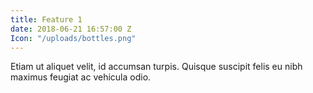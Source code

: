 ```yaml
---
title: Feature 1
date: 2018-06-21 16:57:00 Z
Icon: "/uploads/bottles.png"
---
```


Etiam ut aliquet velit, id accumsan turpis. Quisque suscipit felis eu nibh maximus feugiat ac vehicula odio.

